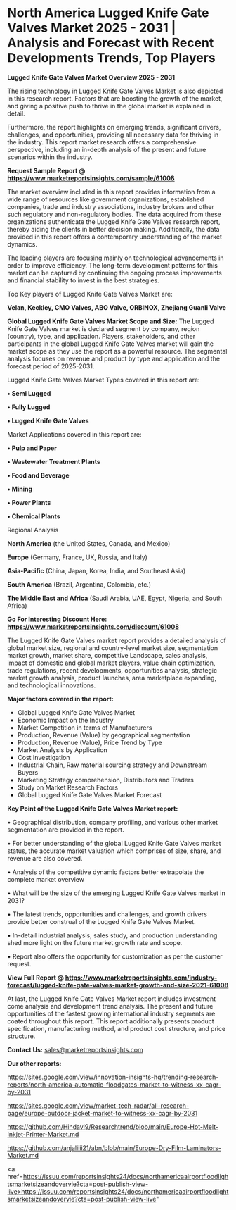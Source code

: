 # North America Lugged Knife Gate Valves Market 2025 - 2031 | Analysis and Forecast with Recent Developments Trends, Top Players

<Strong> Lugged Knife Gate Valves Market Overview 2025 - 2031</strong>

The rising technology in Lugged Knife Gate Valves Market is also depicted in this research report. Factors that are boosting the growth of the market, and giving a positive push to thrive in the global market is explained in detail.

Furthermore, the report highlights on emerging trends, significant drivers, challenges, and opportunities, providing all necessary data for thriving in the industry. This report market research offers a comprehensive perspective, including an in-depth analysis of the present and future scenarios within the industry.

<strong>Request Sample Report @ <a href=https://www.marketreportsinsights.com/sample/61008>https://www.marketreportsinsights.com/sample/61008</a></strong>

The market overview included in this report provides information from a wide range of resources like government organizations, established companies, trade and industry associations, industry brokers and other such regulatory and non-regulatory bodies. The data acquired from these organizations authenticate the Lugged Knife Gate Valves research report, thereby aiding the clients in better decision making. Additionally, the data provided in this report offers a contemporary understanding of the market dynamics.

The leading players are focusing mainly on technological advancements in order to improve efficiency. The long-term development patterns for this market can be captured by continuing the ongoing process improvements and financial stability to invest in the best strategies.

Top Key players of Lugged Knife Gate Valves Market are:

<strong>Velan, Keckley, CMO Valves, ABO Valve, ORBINOX, Zhejiang Guanli Valve</strong>

<strong><b>Global Lugged Knife Gate Valves Market Scope and Size:</b></strong>
The Lugged Knife Gate Valves market is declared segment by company, region (country), type, and application. Players, stakeholders, and other participants in the global Lugged Knife Gate Valves market will gain the market scope as they use the report as a powerful resource. The segmental analysis focuses on revenue and product by type and application and the forecast period of 2025-2031.

Lugged Knife Gate Valves Market Types covered in this report are:

<strong>• Semi Lugged

• Fully Lugged

• Lugged Knife Gate Valves</strong>

Market Applications covered in this report are:

<strong>• Pulp and Paper

• Wastewater Treatment Plants

• Food and Beverage

• Mining

• Power Plants

• Chemical Plants</strong> 

Regional Analysis

<strong>North America</strong> (the United States, Canada, and Mexico)

<strong>Europe</strong> (Germany, France, UK, Russia, and Italy)

<strong>Asia-Pacific</strong> (China, Japan, Korea, India, and Southeast Asia)

<strong>South America</strong> (Brazil, Argentina, Colombia, etc.)

<strong>The Middle East and Africa</strong> (Saudi Arabia, UAE, Egypt, Nigeria, and South Africa)

<strong>Go For Interesting Discount Here: <a href=https://www.marketreportsinsights.com/discount/61008>https://www.marketreportsinsights.com/discount/61008</a></strong>

The Lugged Knife Gate Valves market report provides a detailed analysis of global market size, regional and country-level market size, segmentation market growth, market share, competitive Landscape, sales analysis, impact of domestic and global market players, value chain optimization, trade regulations, recent developments, opportunities analysis, strategic market growth analysis, product launches, area marketplace expanding, and technological innovations.

<strong><b>Major factors covered in the report:</b></strong>
<ul>
  <li>Global Lugged Knife Gate Valves Market </li>
  <li>Economic Impact on the Industry</li>
  <li>Market Competition in terms of Manufacturers</li>
  <li>Production, Revenue (Value) by geographical segmentation</li>
  <li>Production, Revenue (Value), Price Trend by Type</li>
  <li>Market Analysis by Application</li>
  <li>Cost Investigation</li>
  <li>Industrial Chain, Raw material sourcing strategy and Downstream Buyers</li>
  <li>Marketing Strategy comprehension, Distributors and Traders</li>
  <li>Study on Market Research Factors</li>
  <li>Global Lugged Knife Gate Valves Market Forecast</li>
</ul>

<strong><b>Key Point of the Lugged Knife Gate Valves Market report:</b></strong>

• Geographical distribution, company profiling, and various other market segmentation are provided in the report.

• For better understanding of the global Lugged Knife Gate Valves market status, the accurate market valuation which comprises of size, share, and revenue are also covered.

• Analysis of the competitive dynamic factors better extrapolate the complete market overview

• What will be the size of the emerging Lugged Knife Gate Valves market in 2031?

• The latest trends, opportunities and challenges, and growth drivers provide better construal of the Lugged Knife Gate Valves Market.

• In-detail industrial analysis, sales study, and production understanding shed more light on the future market growth rate and scope.

• Report also offers the opportunity for customization as per the customer request.

<strong><b>View Full Report @ <a href=https://www.marketreportsinsights.com/industry-forecast/lugged-knife-gate-valves-market-growth-and-size-2021-61008>https://www.marketreportsinsights.com/industry-forecast/lugged-knife-gate-valves-market-growth-and-size-2021-61008</a></b></strong>


At last, the Lugged Knife Gate Valves Market report includes investment come analysis and development trend analysis. The present and future opportunities of the fastest growing international industry segments are coated throughout this report. This report additionally presents product specification, manufacturing method, and product cost structure, and price structure.

<strong>Contact Us:</strong>
sales@marketreportsinsights.com

<strong>Our other reports:</strong>

<a href=https://sites.google.com/view/innovation-insights-hq/trending-research-reports/north-america-automatic-floodgates-market-to-witness-xx-cagr-by-2031>https://sites.google.com/view/innovation-insights-hq/trending-research-reports/north-america-automatic-floodgates-market-to-witness-xx-cagr-by-2031</a>

<a href=https://sites.google.com/view/market-tech-radar/all-research-page/europe-outdoor-jacket-market-to-witness-xx-cagr-by-2031>https://sites.google.com/view/market-tech-radar/all-research-page/europe-outdoor-jacket-market-to-witness-xx-cagr-by-2031</a>

<a href=https://github.com/Hindavi9/Researchtrend/blob/main/Europe-Hot-Melt-Inkjet-Printer-Market.md>https://github.com/Hindavi9/Researchtrend/blob/main/Europe-Hot-Melt-Inkjet-Printer-Market.md</a>

<a href=https://github.com/anjaliiii21/abn/blob/main/Europe-Dry-Film-Laminators-Market.md>https://github.com/anjaliiii21/abn/blob/main/Europe-Dry-Film-Laminators-Market.md</a>

<a href=https://issuu.com/reportsinsights24/docs/northamericaairportfloodlightsmarketsizeandovervie?cta=post-publish-view-live>https://issuu.com/reportsinsights24/docs/northamericaairportfloodlightsmarketsizeandovervie?cta=post-publish-view-live</a>"
